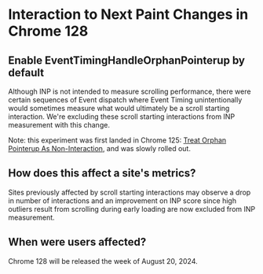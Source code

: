 # Interaction to Next Paint Changes in Chrome 128

## Enable EventTimingHandleOrphanPointerup by default

Although INP is not intended to measure scrolling performance, there were
certain sequences of Event dispatch where Event Timing unintentionally would
sometimes measure what would ultimately be a scroll starting interaction. We're
excluding these scroll starting interactions from INP measurement with this
change.

Note: this experiment was first landed in Chrome 125: [Treat Orphan Pointerup
As Non-Interaction](https://chromium.googlesource.com/chromium/src.git/+/9d3f759094b33ae52dd99e44b182ab03bf0e8073), and was slowly rolled out.

## How does this affect a site's metrics?

Sites previously affected by scroll starting interactions may observe a drop in
number of interactions and an improvement on INP score since high outliers
result from scrolling during early loading are now excluded from INP
measurement.

## When were users affected?

Chrome 128 will be released the week of August 20, 2024.
